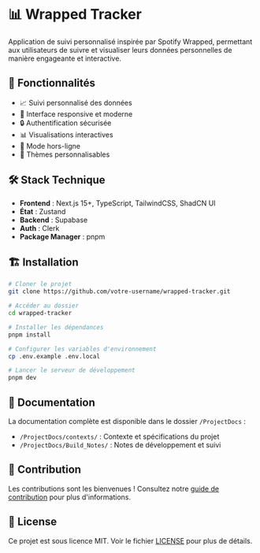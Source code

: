 # 📊 Wrapped Tracker

Application de suivi personnalisé inspirée par Spotify Wrapped, permettant aux utilisateurs de
suivre et visualiser leurs données personnelles de manière engageante et interactive.

## 🚀 Fonctionnalités

- 📈 Suivi personnalisé des données
- 📱 Interface responsive et moderne
- 🔒 Authentification sécurisée
- 📊 Visualisations interactives
- 💾 Mode hors-ligne
- 🎨 Thèmes personnalisables

## 🛠 Stack Technique

- **Frontend** : Next.js 15+, TypeScript, TailwindCSS, ShadCN UI
- **État** : Zustand
- **Backend** : Supabase
- **Auth** : Clerk
- **Package Manager** : pnpm

## 🏗 Installation

```bash
# Cloner le projet
git clone https://github.com/votre-username/wrapped-tracker.git

# Accéder au dossier
cd wrapped-tracker

# Installer les dépendances
pnpm install

# Configurer les variables d'environnement
cp .env.example .env.local

# Lancer le serveur de développement
pnpm dev
```

## 📝 Documentation

La documentation complète est disponible dans le dossier `/ProjectDocs` :

- `/ProjectDocs/contexts/` : Contexte et spécifications du projet
- `/ProjectDocs/Build_Notes/` : Notes de développement et suivi

## 🤝 Contribution

Les contributions sont les bienvenues ! Consultez notre [guide de contribution](CONTRIBUTING.md)
pour plus d'informations.

## 📜 License

Ce projet est sous licence MIT. Voir le fichier [LICENSE](LICENSE) pour plus de détails.
